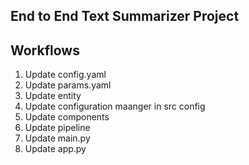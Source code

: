 ## End to End Text Summarizer Project

## Workflows
1. Update config.yaml
2. Update params.yaml
3. Update entity
4. Update configuration maanger in src config
5. Update components
6. Update pipeline
7. Update main.py
8. Update app.py
